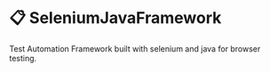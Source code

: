 # 📋 SeleniumJavaFramework
Test Automation Framework built with selenium and java for browser testing.
